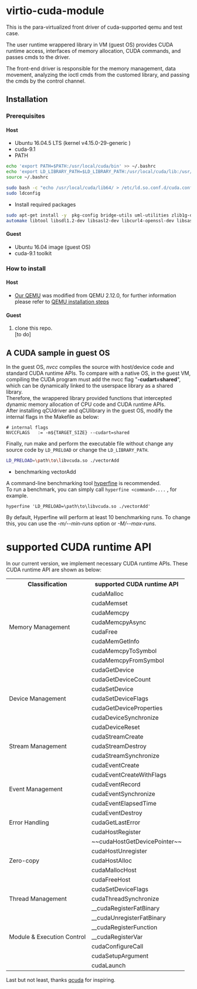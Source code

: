 # virtio-cuda-module
This is the para-virtualized front driver of cuda-supported qemu and test case. 

The user runtime wrappered library in VM (guest OS) provides CUDA runtime access, interfaces of memory allocation, CUDA commands, and passes cmds to the driver.

The front-end driver is responsible for the memory management, data movement, analyzing the ioctl cmds from the customed library, and passing the cmds by the control channel.


## Installation

### Prerequisites

#### Host

* Ubuntu 16.04.5 LTS (kernel v4.15.0-29-generic  )
* cuda-9.1
* PATH

```sh
echo 'export PATH=$PATH:/usr/local/cuda/bin' >> ~/.bashrc
echo 'export LD_LIBRARY_PATH=$LD_LIBRARY_PATH:/usr/local/cuda/lib:/usr/local/cuda/lib64' >> ~/.bashrc
source ~/.bashrc

sudo bash -c "echo /usr/local/cuda/lib64/ > /etc/ld.so.conf.d/cuda.conf"
sudo ldconfig
```
* Install required packages
  
``` sh
sudo apt-get install -y  pkg-config bridge-utils uml-utilities zlib1g-dev libglib2.0-dev autoconf
automake libtool libsdl1.2-dev libsasl2-dev libcurl4-openssl-dev libsasl2-dev libaio-dev libvde-dev libspice-server-dev
```

#### Guest

* Ubuntu 16.04 image (guest OS)
* cuda-9.1 toolkit

### How to install

#### Host

* [Our QEMU](https://github.com/juniorprincewang/qemu) was modified from QEMU 2.12.0, for further information please refer to [QEMU installation steps](https://en.wikibooks.org/wiki/QEMU/Installing_QEMU)


#### Guest

1. clone this repo.  
[to do]


## A CUDA sample in guest OS 

In the guest OS, *nvcc* compiles the source with host/device code and 
standard CUDA runtime APIs. To compare with a native OS, in the 
guest VM, compiling the CUDA program must add the nvcc flag 
"**-cudart=shared**", which can be dynamically linked to the userspace 
library as a shared library.   
Therefore, the wrappered library provided functions that intercepted 
dynamic memory allocation of CPU code and CUDA runtime APIs.  
After installing qCUdriver and qCUlibrary in the guest OS, modify the 
internal flags in the Makefile as below:  
```shell
# internal flags
NVCCFLAGS   := -m${TARGET_SIZE} --cudart=shared      
```

Finally, run make and perform the executable file without change any 
source code by `LD_PRELOAD` or change the `LD_LIBRARY_PATH`.   

```sh
LD_PRELOAD=\path\to\libvcuda.so ./vectorAdd
```

+ benchmarking vectorAdd

A command-line benchmarking tool [hyperfine](https://github.com/sharkdp/hyperfine) is recommended.  
To run a benchmark, you can simply call `hyperfine <command>....` , for example.  

```
hyperfine 'LD_PRELOAD=\path\to\libvcuda.so ./vectorAdd'
```

By default, Hyperfine will perform at least 10 benchmarking runs. To change this, you can use the *-m/--min-runs* option or *-M/--max-runs*.


# supported CUDA runtime API 

In our current version, we implement necessary CUDA runtime APIs. These CUDA 
runtime API are shown as below:  

<table class="tg">
  <tr>
    <th class="tg-yw4l">Classification</th>
    <th class="tg-yw4l">supported CUDA runtime API</th>
  </tr>
  <tr>
    <td class="tg-yw4l" rowspan="8">Memory Management</td>
    <td class="tg-3we0">cudaMalloc</td>
  </tr>
  <tr>
    <td class="tg-3we0">cudaMemset</td>
  </tr>
  <tr>
    <td class="tg-3we0">cudaMemcpy</td>
  </tr>
  <tr>
    <td class="tg-3we0">cudaMemcpyAsync</td>
  </tr>
  <tr>
    <td class="tg-3we0">cudaFree</td>
  </tr>
  <tr>
    <td class="tg-3we0">cudaMemGetInfo</td>
  </tr>
  <tr>
    <td class="tg-3we0">cudaMemcpyToSymbol</td>
  </tr>
  <tr>
    <td class="tg-3we0">cudaMemcpyFromSymbol</td>
  </tr>
  <tr>
    <td class="tg-yw4l" rowspan="7">Device Management</td>
    <td class="tg-3we0">cudaGetDevice</td>
  </tr>
  <tr>
    <td class="tg-3we0">cudaGetDeviceCount</td>
  </tr>
  <tr>
    <td class="tg-3we0">cudaSetDevice</td>
  </tr>
  <tr>
    <td class="tg-3we0">cudaSetDeviceFlags</td>
  </tr>
  <tr>
    <td class="tg-3we0">cudaGetDeviceProperties</td>
  </tr>
  <tr>
    <td class="tg-3we0">cudaDeviceSynchronize</td>
  </tr>
  <tr>
    <td class="tg-3we0">cudaDeviceReset</td>
  </tr>
  <tr>
    <td class="tg-yw4l" rowspan="3">Stream Management</td>
    <td class="tg-3we0">cudaStreamCreate</td>
  </tr>
  <tr>
    <td class="tg-3we0">cudaStreamDestroy</td>
  </tr>
  <tr>
    <td class="tg-3we0">cudaStreamSynchronize</td>
  </tr>
  <tr>
    <td class="tg-yw4l" rowspan="6">Event Management</td>
    <td class="tg-3we0">cudaEventCreate</td>
  </tr>
  <tr>
    <td class="tg-3we0">cudaEventCreateWithFlags</td>
  </tr>
  <tr>
    <td class="tg-3we0">cudaEventRecord</td>
  </tr>
  <tr>
    <td class="tg-3we0">cudaEventSynchronize</td>
  </tr>
  <tr>
    <td class="tg-3we0">cudaEventElapsedTime</td>
  </tr>
  <tr>
    <td class="tg-3we0">cudaEventDestroy</td>
  </tr>
  <tr>
    <td class="tg-yw4l">Error Handling</td>
    <td class="tg-3we0">cudaGetLastError</td>
  </tr>
  <tr>
    <td class="tg-yw4l" rowspan="7">Zero-copy</td>
    <td class="tg-3we0">cudaHostRegister</td>
  </tr>
  <tr>
    <td class="tg-3we0">~~cudaHostGetDevicePointer~~</td>
  </tr>
  <tr>
    <td class="tg-3we0">cudaHostUnregister</td>
  </tr>
    <tr>
    <td class="tg-3we0">cudaHostAlloc</td>
  </tr>
    <tr>
    <td class="tg-3we0">cudaMallocHost</td>
  </tr>
  </tr>
    <tr>
    <td class="tg-3we0">cudaFreeHost</td>
  </tr>
  <tr>
    <td class="tg-3we0">cudaSetDeviceFlags</td>
  </tr>
  <tr>
    <td class="tg-yw4l">Thread Management</td>
    <td class="tg-3we0">cudaThreadSynchronize</td>
  </tr>
  <tr>
    <td class="tg-yw4l" rowspan="7">Module &amp; Execution Control</td>
    <td class="tg-3we0">__cudaRegisterFatBinary</td>
  </tr>
  <tr>
    <td class="tg-3we0">__cudaUnregisterFatBinary</td>
  </tr>
  <tr>
    <td class="tg-3we0">__cudaRegisterFunction</td>
  </tr>
  <tr>
    <td class="tg-3we0">__cudaRegisterVar</td>
  </tr>
  <tr>
    <td class="tg-3we0">cudaConfigureCall</td>
  </tr>
  <tr>
    <td class="tg-3we0">cudaSetupArgument</td>
  </tr>
  <tr>
    <td class="tg-3we0">cudaLaunch</td>
  </tr>
</table>


Last but not least, thanks [qcuda](https://github.com/coldfunction/qCUDA) for inspiring.
